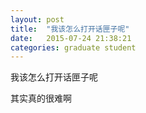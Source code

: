```yaml
---
layout: post
title:  "我该怎么打开话匣子呢"
date:   2015-07-24 21:38:21
categories: graduate student
---
```


我该怎么打开话匣子呢

其实真的很难啊
